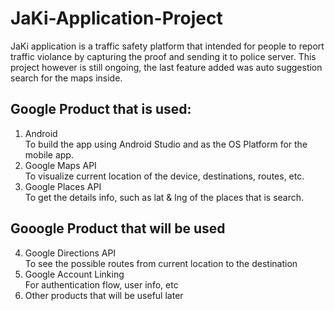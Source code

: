 # JaKi-Application-Project
JaKi application is a traffic safety platform that intended for people to report traffic violance by capturing the proof and sending it to police server. This project however is still ongoing, the last feature added was auto suggestion search for the maps inside.

## Google Product that is used:
1. Android <br/>
To build the app using Android Studio and as the OS Platform for the mobile app.
2. Google Maps API <br/>
To visualize current location of the device, destinations, routes, etc.
3. Google Places API <br/>
To get the details info, such as lat & lng of the places that is search.

## Gooogle Product that will be used
4. Google Directions API <br/>
To see the possible routes from current location to the destination
5. Google Account Linking <br/>
For authentication flow, user info, etc
6. Other products that will be useful later
